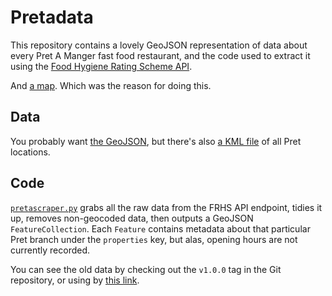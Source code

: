 Pretadata
=========
This repository contains a lovely GeoJSON representation of data about every Pret A Manger fast food restaurant, and the code used to extract it using the [Food Hygiene Rating Scheme API](https://api.ratings.food.gov.uk/help).

And [a map](prets.geojson). Which was the reason for doing this.

Data
----
You probably want [the GeoJSON](prets.geojson), but there's also [a KML file](prets.kml) of all Pret locations.

Code
----
[`pretascraper.py`](pretascraper.py) grabs all the raw data from the FRHS API endpoint, tidies it up, removes non-geocoded data, then outputs a GeoJSON `FeatureCollection`. Each `Feature` contains metadata about that particular Pret branch under the `properties` key, but alas, opening hours are not currently recorded.  

You can see the old data by checking out the `v1.0.0` tag in the Git repository, or using by [this link](https://github.com/urschrei/pretadata/tree/V1.0.0).
